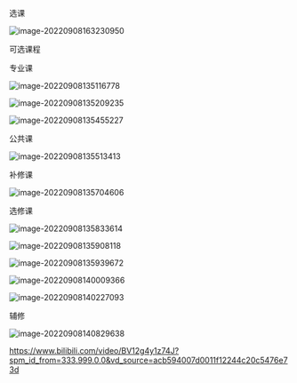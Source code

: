 选课

![image-20220908163230950](https://raw.githubusercontent.com/Lunaticsky-tql/my_picbed/main/%E9%80%89%E8%AF%BE/20220916175330461638_739_image-20220908163230950.png)

可选课程

专业课

![image-20220908135116778](https://raw.githubusercontent.com/Lunaticsky-tql/my_picbed/main/%E9%80%89%E8%AF%BE/20220916175331992329_323_image-20220908135116778.png)

![image-20220908135209235](https://raw.githubusercontent.com/Lunaticsky-tql/my_picbed/main/%E9%80%89%E8%AF%BE/20220916175333418110_315_image-20220908135209235.png)

![image-20220908135455227](https://raw.githubusercontent.com/Lunaticsky-tql/my_picbed/main/%E9%80%89%E8%AF%BE/20220916175335066279_486_image-20220908135455227.png)

公共课

![image-20220908135513413](https://raw.githubusercontent.com/Lunaticsky-tql/my_picbed/main/%E9%80%89%E8%AF%BE/20220916175337513766_733_image-20220908135513413.png)

补修课

![image-20220908135704606](https://raw.githubusercontent.com/Lunaticsky-tql/my_picbed/main/%E9%80%89%E8%AF%BE/20220916175338875709_672_image-20220908135704606.png)

选修课

![image-20220908135833614](https://raw.githubusercontent.com/Lunaticsky-tql/my_picbed/main/%E9%80%89%E8%AF%BE/20220916175340281860_731_image-20220908135833614.png)

![image-20220908135908118](https://raw.githubusercontent.com/Lunaticsky-tql/my_picbed/main/%E9%80%89%E8%AF%BE/20220916175342638182_789_image-20220908135908118.png)

![image-20220908135939672](https://raw.githubusercontent.com/Lunaticsky-tql/my_picbed/main/%E9%80%89%E8%AF%BE/20220916175343725021_252_image-20220908135939672.png)

![image-20220908140009366](https://raw.githubusercontent.com/Lunaticsky-tql/my_picbed/main/%E9%80%89%E8%AF%BE/20220916175346307753_616_image-20220908140009366.png)

![image-20220908140227093](https://raw.githubusercontent.com/Lunaticsky-tql/my_picbed/main/%E9%80%89%E8%AF%BE/20220916175347561146_627_image-20220908140227093.png)

辅修

![image-20220908140829638](https://raw.githubusercontent.com/Lunaticsky-tql/my_picbed/main/%E9%80%89%E8%AF%BE/20220916175348820449_888_image-20220908140829638.png)

https://www.bilibili.com/video/BV12g4y1z74J?spm_id_from=333.999.0.0&vd_source=acb594007d0011f12244c20c5476e73d
